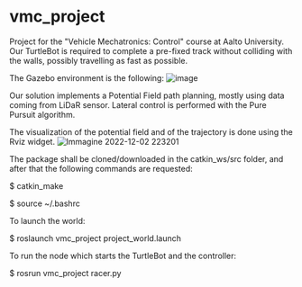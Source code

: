 # vmc_project
Project for the "Vehicle Mechatronics: Control" course at Aalto University.
Our TurtleBot is required to complete a pre-fixed track without colliding with the walls, possibly travelling as fast as possible. 

The Gazebo environment is the following:
![image](https://user-images.githubusercontent.com/90208924/205381215-ccf6ac55-7105-488a-b116-c23437666e6c.png)

Our solution implements a Potential Field path planning, mostly using data coming from LiDaR sensor. Lateral control is performed with the Pure Pursuit algorithm.

The visualization of the potential field and of the trajectory is done using the Rviz widget.
![Immagine 2022-12-02 223201](https://user-images.githubusercontent.com/90208924/205380897-29b61d9c-46ac-473b-8418-349af1ef2766.png)

The package shall be cloned/downloaded in the catkin_ws/src folder, and after that the following commands are requested:

$ catkin_make

$ source ~/.bashrc

To launch the world:

$ roslaunch vmc_project project_world.launch

To run the node which starts the TurtleBot and the controller:

$ rosrun vmc_project racer.py
